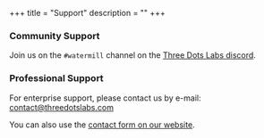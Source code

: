 +++
title = "Support"
description = ""
+++

### Community Support

Join us on the `#watermill` channel on the [Three Dots Labs discord](https://discord.gg/QV6VFg4YQE).

### Professional Support

For enterprise support, please contact us by e-mail: contact@threedotslabs.com

You can also use the [contact form on our website](https://threedots.tech).
